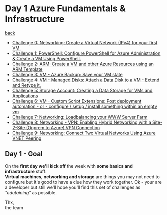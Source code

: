 # Day 1 Azure Fundamentals & Infrastructure

[back](../README.md)  

- [Challenge 0: Networking: Create a Virtual Network (IPv4) for your first VM.](./challenges/Challenge1/challenge-0.md)
- [Challenge 1: PowerShell: Configure PowerShell for Azure Administration & Create a VM Using PowerShell.](./challenges/Challenge1/challenge-1.md)
- [Challenge 2: ARM: Create a VM and other Azure Resources using an ARM Template](./challenges/Challenge2/challenge-2.md)
- [Challenge 3: VM - Azure Backup: Save your VM state](./challenges/Challenge3/challenge-3.md)
- [Challenge 4: VM - Managed Disks: Attach a Data Disk to a VM - Extend and Retype it.](./challenges/Challenge4/challenge-4.md)
- [Challenge 5: Storage Account: Creating a Data Storage for VMs and Applications](./challenges/Challenge5/challenge-5.md)
- [Challenge 6: VM - Custom Script Extensions: Post deployment automation - or - configure / setup / install something within an empty vm](./challenges/Challenge6/challenge-6.md)
- [Challenge 7: Networking: Loadbalancing your WWW Server Farm](./challenges/Challenge7/challenge-7.md)
- [Challenge 8: Networking - VPN: Enabling Hybrid Networking with a Site-2-Site (Onprem to Azure) VPN Connection](./challenges/Challenge8/challenge-8.md)
- [Challenge 9: Networking: Connect Two Virtual Networks Using Azure VNET Peering](./challenges/Challenge9/challenge-9.md)

## Day 1 - Goal ##  
On the **first day we'll kick off** the week with **some basics and infrastructure** stuff:  
**Virtual machines, networking and storage** are things you may not need to configure but it's good to have a clue how they work together. 
Ok - your are a developer but still we'll hope you'll find this set of challenges as _"edutaining"_ as possible.  

Thx,  
the team
